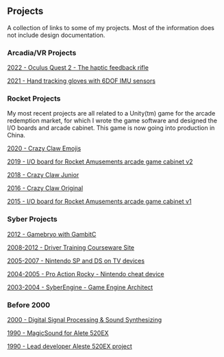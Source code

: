 ## Projects

A collection of links to some of my projects. Most of the information does not include design documentation.

### Arcadia/VR Projects

[2022 - Oculus Quest 2 - The haptic feedback rifle](/projects/ar_vr_rifle)

[2021 - Hand tracking gloves with 6DOF IMU sensors](/projects/ar_vr_gloves)

### Rocket Projects

My most recent projects are all related to a Unity(tm) game for the arcade redemption market, for which I wrote the game software and designed the I/O boards and arcade cabinet. This game is now going into production in China. 

[2020 - Crazy Claw Emojis](/projects/crazy_claw_emojis)

[2019 - I/O board for Rocket Amusements arcade game cabinet v2](/projects/ra_io_board2)

[2018 - Crazy Claw Junior](/projects/crazy_claw_jr)

[2016 - Crazy Claw Original](/projects/crazy_claw_original)

[2015 - I/O board for Rocket Amusements arcade game cabinet v1](/projects/ra_io_board1)

### Syber Projects

[2012 - Gamebryo with GambitC](/projects/gamebryo/)

[2008-2012 - Driver Training Courseware Site](/projects/webtraining)

[2005-2007 - Nintendo SP and DS on TV devices](/projects/view_boy/)

[2004-2005 - Pro Action Rocky - Nintendo cheat device](/projects/nintendo_cheat_device)

[2003-2004 - SyberEngine - Game Engine Architect](/projects/sengine/)

### Before 2000

[2000 - Digital Signal Processing & Sound Synthesizing](/projects/remis)

[1990 - MagicSound for Alete 520EX](/projects/magic_sound/)

[1990 - Lead developer Aleste 520EX project](/projects/aleste)



